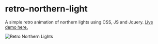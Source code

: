 # retro-northern-light
A simple retro animation of northern lights using CSS, JS and Jquery. [Live demo here.](https://codepen.io/AlR/details/RLoxxd/)

![Retro Northern Lights](https://raw.githubusercontent.com/alribo/retro-northern-light/master/retro-northern-lights.png)
